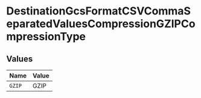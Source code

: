 # DestinationGcsFormatCSVCommaSeparatedValuesCompressionGZIPCompressionType


## Values

| Name   | Value  |
| ------ | ------ |
| `GZIP` | GZIP   |